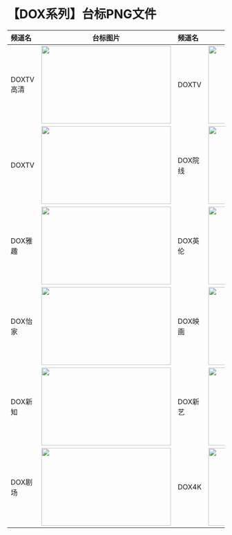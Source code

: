 # 【DOX系列】台标PNG文件
|频道名|台标图片|频道名|台标图片|
|:---|:---:|:---|:---:|
|DOXTV高清|<img src="https://raw.githubusercontent.com/wanglindl/TVLogo/main/img/DOX1.png" width="300" height="180">|DOXTV|<img src="https://raw.githubusercontent.com/wanglindl/TVLogo/main/img/DOX2.png" width="300" height="180">|
|DOXTV|<img src="https://raw.githubusercontent.com/wanglindl/TVLogo/main/img/DOX3.png" width="300" height="180">|DOX院线|<img src="https://raw.githubusercontent.com/wanglindl/TVLogo/main/img/DOX4.png" width="300" height="180">|
|DOX雅趣|<img src="https://raw.githubusercontent.com/wanglindl/TVLogo/main/img/DOX5.png" width="300" height="180">|DOX英伦|<img src="https://raw.githubusercontent.com/wanglindl/TVLogo/main/img/DOX6.png" width="300" height="180">|
|DOX怡家|<img src="https://raw.githubusercontent.com/wanglindl/TVLogo/main/img/DOX7.png" width="300" height="180">|DOX映画|<img src="https://raw.githubusercontent.com/wanglindl/TVLogo/main/img/DOX8.png" width="300" height="180">|
|DOX新知|<img src="https://raw.githubusercontent.com/wanglindl/TVLogo/main/img/DOX9.png" width="300" height="180">|DOX新艺|<img src="https://raw.githubusercontent.com/wanglindl/TVLogo/main/img/DOX10.png" width="300" height="180">|
|DOX剧场|<img src="https://raw.githubusercontent.com/wanglindl/TVLogo/main/img/DOX11.png" width="300" height="180">|DOX4K|<img src="https://raw.githubusercontent.com/wanglindl/TVLogo/main/img/DOX12.png" width="300" height="180">|
